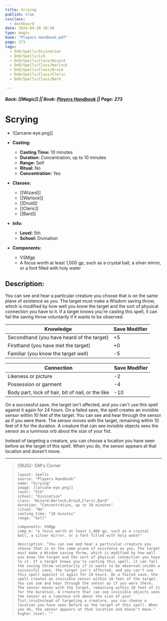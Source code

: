 ```yaml
---
title: Scrying
publish: true
cssclass:
  - dashboard
date: 2024-04-20 18:30
type: magic
book: "Players Handbook.pdf"
page: 273
tags:
  - DnD/Spells/Divination
  - DnD/Spells/Lv5
  - DnD/Spells/Class/Wizard
  - DnD/Spells/Class/Warlock
  - DnD/Spells/Class/Druid
  - DnD/Spells/Class/Cleric
  - DnD/Spells/Class/Bard

---
```


##### Back: [[Magic]] || Book: [Players Handbook](https://drive.google.com/drive/folders/1O5bhpYizcIT5xxAoLOuzCRht_PVS7VSG?usp=sharing) || Page: 273

# Scrying
- ![[arcane-eye.png]]
- **Casting:**
    - **Casting Time:** 10 minutes
    - **Duration:** Concentration, up to 10 minutes
    - **Range:** Self
    - **Ritual:** No
    - **Concentration:** Yes
- **Classes:**
    - [[Wizard]]
    - [[Warlock]]
    - [[Druid]]
    - [[Cleric]]
    - [[Bard]]

- **Info:**
    - **Level:** 5th
    - **School:** Divination
- **Components:**
    - VSMgp
    - A focus worth at least 1,000 gp, such as a crystal ball, a silver mirror, or a font filled with holy water

## Description:
You can see and hear a particular creature you choose that is on the same plane of existence as you. The target must make a Wisdom saving throw, which is modified by how well you know the target and the sort of physical connection you have to it. If a target knows you're casting this spell, it can fail the saving throw voluntarily if it wants to be observed.


| Knowledge                                         | Save Modifier     |
| ------------------------------------------------- | ----------------- |
| Secondhand (you have heard of the target)         | +5                |
| Firsthand (you have met the target)               | +0                |
| Familiar (you know the target well)               | -5                |

| Connection                                        | Save Modifier |
| ------------------------------------------------- | ------------- |
| Likeness or picture                               | -2            |
| Possession or garment                             | -4            |
| Body part, lock of hair, bit of nail, or the like | -10           |


On a successful save, the target isn't affected, and you can't use this spell against it again for 24 hours. On a failed save, the spell creates an invisible sensor within 10 feet of the target. You can see and hear through the sensor as if you were there. The sensor moves with the target, remaining within 10 feet of it for the duration. A creature that can see invisible objects sees the sensor as a luminous orb about the size of your fist.

Instead of targeting a creature, you can choose a location you have seen before as the target of this spell. When you do, the sensor appears at that location and doesn't move.



---

> [!BUG]- GM's Corner
>
> ```statblock
> layout: Spells
> source: "Players Handbook"
> name: "Scrying"
> image: [[arcane-eye.png]]
> level: "5th"
> school: "Divination"
> class: "Wizard,Warlock,Druid,Cleric,Bard"
> duration: "Concentration, up to 10 minutes"
> ritual: "No"
> casting_time: "10 minutes"
> range: "Self"
>
> components: VSMgp
> comp_m: "a focus worth at least 1,000 gp, such as a crystal ball, a silver mirror, or a font filled with holy water"
>
> description: "You can see and hear a particular creature you choose that is on the same plane of existence as you. The target must make a Wisdom saving throw, which is modified by how well you know the target and the sort of physical connection you have to it. If a target knows you're casting this spell, it can fail the saving throw voluntarily if it wants to be observed.\n\nOn a successful save, the target isn't affected, and you can't use this spell against it again for 24 hours. On a failed save, the spell creates an invisible sensor within 10 feet of the target. You can see and hear through the sensor as if you were there. The sensor moves with the target, remaining within 10 feet of it for the duration. A creature that can see invisible objects sees the sensor as a luminous orb about the size of your fist.\n\nInstead of targeting a creature, you can choose a location you have seen before as the target of this spell. When you do, the sensor appears at that location and doesn't move."
> higher_level: ""
> ```
